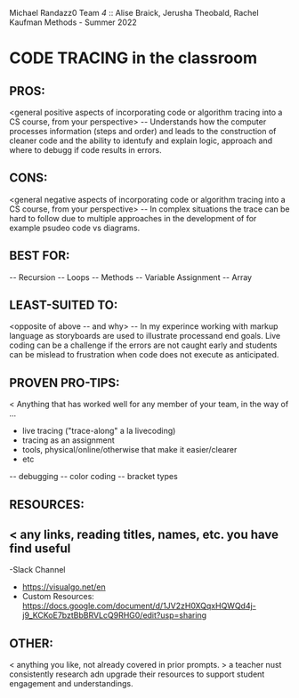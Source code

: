 Michael Randazz0
Team _4_ :: Alise Braick, Jerusha Theobald, Rachel Kaufman
Methods - Summer 2022

CODE TRACING in the classroom
======================================


PROS:
---------------------------------------
<general positive aspects of incorporating code or algorithm tracing into a CS course, from your perspective>
-- Understands how the computer processes information (steps and order) and leads to the construction of cleaner code and the ability to identufy and explain logic, approach and where to debugg if code results in errors.



CONS:
---------------------------------------
<general negative aspects of incorporating code or algorithm tracing into a CS course, from your perspective>
-- In complex situations the trace can be hard to follow due to multiple approaches in the development of for example psudeo code vs diagrams.

BEST FOR:
---------------------------------------
<types of activities from courses you teach or have taught that could benefit from an emphasis on tracing>
-- Recursion
-- Loops
-- Methods
-- Variable Assignment
-- Array


LEAST-SUITED TO:
---------------------------------------
<opposite of above -- and why>
-- In my experince working with markup language as storyboards are used to illustrate processand end goals. Live coding can be a challenge if the errors are not caught early and students can be mislead to frustration when code does not execute as anticipated.


PROVEN PRO-TIPS:
---------------------------------------
<
 Anything that has worked well for any member of your team, in the way of ...
 * live tracing ("trace-along" a la livecoding)
 * tracing as an assignment
 * tools, physical/online/otherwise that make it easier/clearer
 * etc 
>
-- debugging
-- color coding
-- bracket types

RESOURCES:
---------------------------------------
< any links, reading titles, names, etc. you have find useful 
-
-Slack Channel
- https://visualgo.net/en
- Custom Resources:
  https://docs.google.com/document/d/1JV2zH0XQqxHQWQd4j-j9_KCKoE7bztBbBRVLcQ9RHG0/edit?usp=sharing

OTHER:
---------------------------------------
< anything you like, not already covered in prior prompts. >
a teacher nust consistently research adn upgrade their resources to support student engagement and understandings.